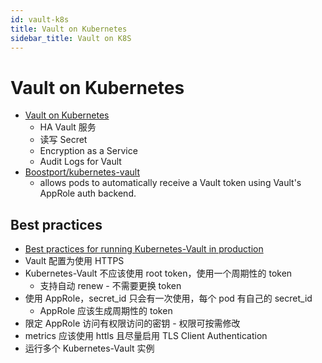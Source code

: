 ```yaml
---
id: vault-k8s
title: Vault on Kubernetes
sidebar_title: Vault on K8S
---
```


# Vault on Kubernetes
* [Vault on Kubernetes](https://www.vaultproject.io/docs/platform/k8s)
  * HA Vault 服务
  * 读写 Secret
  * Encryption as a Service
  * Audit Logs for Vault
* [Boostport/kubernetes-vault](https://github.com/Boostport/kubernetes-vault)
  * allows pods to automatically receive a Vault token using Vault's AppRole auth backend.

## Best practices
* [Best practices for running Kubernetes-Vault in production](https://github.com/Boostport/kubernetes-vault/blob/master/best-practices.md)
* Vault 配置为使用 HTTPS
* Kubernetes-Vault 不应该使用 root token，使用一个周期性的 token
  * 支持自动 renew - 不需要更换 token
* 使用 AppRole，secret_id 只会有一次使用，每个 pod 有自己的 secret_id
  * AppRole 应该生成周期性的 token
* 限定 AppRole 访问有权限访问的密钥 - 权限可按需修改
* metrics 应该使用 httls 且尽量启用 TLS Client Authentication
* 运行多个 Kubernetes-Vault 实例
